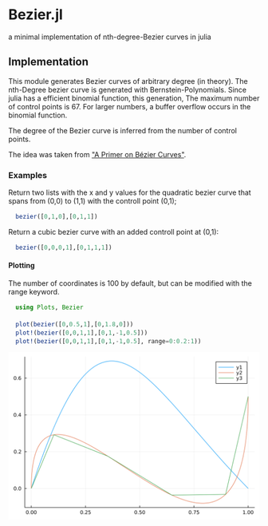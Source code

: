 # Bezier.jl
a minimal implementation of nth-degree-Bezier curves in julia

## Implementation
This module generates Bezier curves of arbitrary degree (in theory).
The nth-Degree bezier curve is generated with Bernstein-Polynomials.
Since julia has a efficient binomial function, this generation,
The maximum number of control points is 67. For larger numbers,
a buffer overflow occurs in the binomial function.

The degree of the Bezier curve is inferred from the number of control points.

The idea was taken from ["A Primer on Bézier Curves"](https://pomax.github.io/bezierinfo/).


### Examples

Return two lists with the x and y values for the quadratic bezier curve that
spans from (0,0) to (1,1) with the controll point (0,1);

```julia
  bezier([0,1,0],[0,1,1])
```

Return a cubic bezier curve with an added controll point at (0,1):

```julia
  bezier([0,0,0,1],[0,1,1,1])
```

#### Plotting
The number of coordinates is 100 by default, but can be modified with the range keyword.

```julia
  using Plots, Bezier

  plot(bezier([0,0.5,1],[0,1.8,0]))
  plot!(bezier([0,0,1,1],[0,1,-1,0.5]))
  plot!(bezier([0,0,1,1],[0,1,-1,0.5], range=0:0.2:1))
```
![example plot](example.svg)
